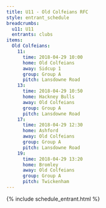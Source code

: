 ```yaml
---
title: U11 - Old Colfeians RFC
style: entrant_schedule
breadcrumbs:
  u11: U11
  entrants: clubs
items:
  Old Colfeians:
    11:
      time: 2018-04-29 10:00
      home: Old Colfeians
      away: Sidcup 1
      group: Group A
      pitch: Lansdowne Road
    13:
      time: 2018-04-29 10:50
      home: Hackney Bulls
      away: Old Colfeians
      group: Group A
      pitch: Lansdowne Road
    17:
      time: 2018-04-29 12:30
      home: Ashford
      away: Old Colfeians
      group: Group A
      pitch: Lansdowne Road
    19:
      time: 2018-04-29 13:20
      home: Bromley
      away: Old Colfeians
      group: Group A
      pitch: Twickenham
---
```


{% include schedule_entrant.html %}
